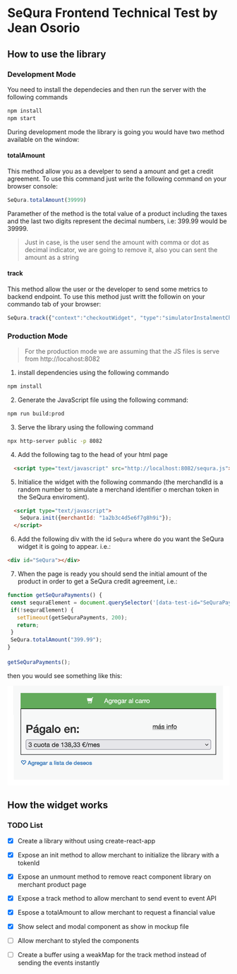 # SeQura Frontend Technical Test by Jean Osorio

## How to use the library
### Development Mode

You need to install the dependecies and then run the server with the following commands

```bash
npm install
npm start
```
During development mode the library is going  you would have two method available on the window:

#### totalAmount

This method allow you as a develper to send a amount and get a credit agreement. To use this command just write the following command on your browser console:

```javascript
SeQura.totalAmount(39999)
```

Paramether of the method is the total value of a product including the taxes and the last two digits represent the decimal numbers, i.e: 399.99  would be 39999.

> Just in case, is the user send the amount with comma or dot as decimal indicator, we are going to remove it, also you can sent the amount as a string

#### track

This method allow the user or the developer to send some metrics to backend endpoint. To use this method just writt the followin on your commando tab of your browser:

```javascript
SeQura.track({"context":"checkoutWidget", "type":"simulatorInstalmentChanged", "selectedInstalment": 12})
```

### Production Mode

> For the production mode we are assuming that the JS files is serve from http://locahost:8082

 1. install dependencies using the following commando 

```bash
npm install
``` 
 2. Generate the JavaScript file using the following command:

```bash
npm run build:prod
```
 3. Serve the library using the following command
```bash
npx http-server public -p 8082
```
4. Add the following tag to the head of your html page
```html
  <script type="text/javascript" src="http://localhost:8082/sequra.js"></script>
```
 5. Initialice the widget with the following commando (the merchandId is a random number to simulate a merchand identifier o merchan token in the SeQura enviroment). 
```html
  <script type="text/javascript">
    SeQura.init({merchantId: "1a2b3c4d5e6f7g8h9i"});
  </script>
```
 6. Add the following div with the id `SeQura` where do you want the SeQura widget it is going to appear. i.e.:
```html
<div id="SeQura"></div>
```
 7. When the page is ready you should send the initial amount of the product in order to get a SeQura credit agreement, i.e.:

```javascript
function getSeQuraPayments() {
 const sequraElement = document.querySelector('[data-test-id="SeQuraPayments"]');
 if(!sequraElement) {
   setTimeout(getSeQuraPayments, 200);
   return;
 }
 SeQura.totalAmount("399.99");
}

getSeQuraPayments();
```
then you would see something like this:

![SeQura Widget](docImages/widget.png "SeQuraWidget")


## How the widget works



### TODO List

- [X] Create a library without using create-react-app
- [X] Expose an init method to allow merchant to initialize the library with a tokenId
- [X] Expose an unmount method to remove react component library on merchant product page
- [X] Expose a track method to allow merchant to send event to event API
- [X] Espose a totalAmount to allow merchant to request a financial value
- [X] Show select and modal component as show in mockup file
- [ ] Allow merchant to styled the components
- [ ] Create a buffer using a weakMap for the track method instead of sending the events instantly


